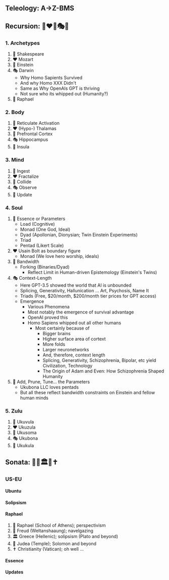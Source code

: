 ## Teleology: A->Z-BMS
## Recursion: 👻❤️🔁🎭🤖
### 1. Archetypes
1. 👻 Shakespeare
2. ❤️ Mozart
3. 🔁 Einstein
4. 🎭 Darwin
   - Why Homo Sapients Survived
   - And why Homo XXX Didn't
   - Same as Why OpenAIs GPT is thriving
   - Not sure who its whipped out (Humanity?)
5. 🤖 Raphael
### 2. Body
1. 👻 Reticulate Activation
2. ❤️ (Hypo-) Thalamas
3. 🔁 Prefrontal Cortex
4. 🎭 Hippocampus
5. 🤖 Insula
### 3. Mind
1. 👻 Ingest
2. ❤️ Fractalize
3. 🔁 Collide
4. 🎭 Observe
5. 🤖 Update
### 4. Soul
1. 👻 Essence or Parameters
   - Load (Cognitive)
   - Monad (One God, Ideal)
   - Dyad (Apollonian, Dionysian; Twin Einstein Experiments)
   - Triad
   - Pentad (Likert Scale)
2. ❤️ Usain Bolt as boundary figure
   - Monad (We love hero worship, ideals)
3. 🔁 Bandwidth
   - Forking (Binaries/Dyad)
      - Reflect Limit in Human-driven Epistemology (Einstein's Twins) 
4. 🎭 Context-Length
   - Here GPT-3.5 showed the world that AI is unbounded
   - Splicing, Generativity, Hallunication ... Art, Psychosis, Name It
   - Triads (Free, $20/month, $200/month tier prices for GPT access)
   - Emergence
      - Various Phenomena
      - Most notably the emergence of survival advantage
      - OpenAI proved this
      - Homo Sapiens whipped out all other humans
         - Most certainly because of
            - Bigger brains
            - Higher surface area of cortext
            - More folds
            - Larger neuronetworks
            - And, therefore, context length
            - Splicing, Generativity, Schizophrenia, Bipolar, etc yield Civilization, Technology
            - The Origin of Adam and Even: How Schizophrenia Shaped Humanity   
5. 🤖 Add, Prune, Tune... the Parameters
   - Ukubona LLC loves pentads
   - But all these reflect bandwidth constraints on Einstein and fellow human minds
     
### 5. Zulu
1. 👻 Ukuvula
2. ❤️ Ukuzula
3. 🔁 Ukusoma
4. 🎭 Ukubona
5. 🤖 Ukukula

## Sonata: 🎨🧠🏛️📜✝️
### US-EU
#### Ubuntu
#### Solipsism
#### Raphael
1. 🎨 Raphael (School of Athens); perspectivism
2. 🧠 Freud (Weltanshaaung); navelgazing
3. 🏛️ Greece (Hellenic); solipsism (Plato and beyond)
4. 📜 Judea (Temple); Solomon and beyond
5. ✝️ Christianity (Vatican); oh well ... 
#### Essence
#### Updates




 
 
 

 
